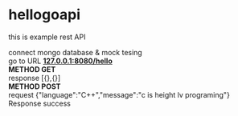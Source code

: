 # hellogoapi

this is example rest API<br>

connect mongo database & mock tesing<br>
go to URL <b><a href="http://127.0.0.1:8080/hello">127.0.0.1:8080/hello</a></b><br>
<b>METHOD GET</b><br>
response [{},{}]<br>
<b>METHOD POST</b><br>
request {"language":"C++","message":"c is height lv programing"}<br>
Response success<br>



